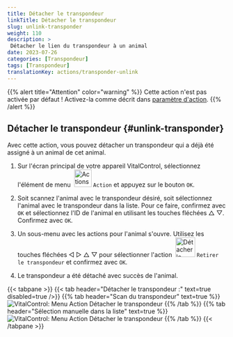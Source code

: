 ```yaml
---
title: Détacher le transpondeur
linkTitle: Détacher le transpondeur
slug: unlink-transponder
weight: 110
description: >
 Détacher le lien du transpondeur à un animal
date: 2023-07-26
categories: [Transpondeur]
tags: [Transpondeur]
translationKey: actions/transponder-unlink
---
```

{{% alert title="Attention" color="warning" %}}
Cette action n'est pas activée par défaut ! Activez-la comme décrit dans [paramètre d'action](../setting/).
{{% /alert %}}

## Détacher le transpondeur {#unlink-transponder}

Avec cette action, vous pouvez détacher un transpondeur qui a déjà été assigné à un animal de cet animal.

1. Sur l'écran principal de votre appareil VitalControl, sélectionnez l'élément de menu &nbsp;<img src="/icons/actions.svg" width="40" align="bottom" alt="Actions" /> `Action` et appuyez sur le bouton `OK`.

2. Soit scannez l'animal avec le transpondeur désiré, soit sélectionnez l'animal avec le transpondeur dans la liste. Pour ce faire, confirmez avec `OK` et sélectionnez l'ID de l'animal en utilisant les touches fléchées △ ▽. Confirmez avec `OK`.

3. Un sous-menu avec les actions pour l'animal s'ouvre. Utilisez les touches fléchées ◁ ▷ △ ▽ pour sélectionner l'action &nbsp;<img src="/icons/actions/unlink-transponder.svg" width="45" align="bottom" alt="Détacher le transpondeur" /> `Retirer le transpondeur` et confirmez avec `OK`.

4. Le transpondeur a été détaché avec succès de l'animal.

{{< tabpane >}}
{{< tab header="Détacher le transpondeur :" text=true disabled=true />}}
{{% tab header="Scan du transpondeur" text=true %}}
![VitalControl: Menu Action Détacher le transpondeur](../images/unlinktransponder-scan.png "Détacher le transpondeur")
{{% /tab %}}
{{% tab header="Sélection manuelle dans la liste" text=true %}}
![VitalControl: Menu Action Détacher le transpondeur](../images/unlinktransponder.png "Détacher le transpondeur")
{{% /tab %}}
{{< /tabpane >}}
